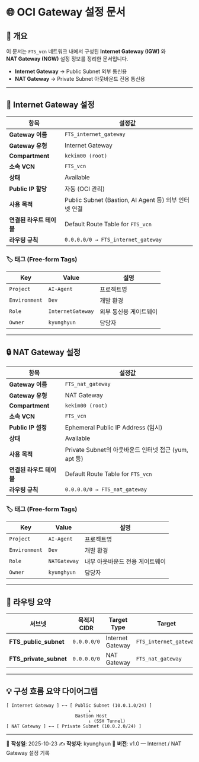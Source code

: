 # 🌐 OCI Gateway 설정 문서

## 📘 개요

이 문서는 `FTS_vcn` 네트워크 내에서 구성된 **Internet Gateway (IGW)** 와  
**NAT Gateway (NGW)** 설정 정보를 정리한 문서입니다.  

- **Internet Gateway** → Public Subnet 외부 통신용  
- **NAT Gateway** → Private Subnet 아웃바운드 전용 통신용  

---

## 🚀 Internet Gateway 설정

| 항목 | 설정값 |
|------|---------|
| **Gateway 이름** | `FTS_internet_gateway` |
| **Gateway 유형** | Internet Gateway |
| **Compartment** | `kekim00 (root)` |
| **소속 VCN** | `FTS_vcn` |
| **상태** | Available |
| **Public IP 할당** | 자동 (OCI 관리) |
| **사용 목적** | Public Subnet (Bastion, AI Agent 등) 외부 인터넷 연결 |
| **연결된 라우트 테이블** | Default Route Table for `FTS_vcn` |
| **라우팅 규칙** | `0.0.0.0/0 → FTS_internet_gateway` |

### 🏷️ 태그 (Free-form Tags)

| Key | Value | 설명 |
|------|--------|------|
| `Project` | `AI-Agent` | 프로젝트명 |
| `Environment` | `Dev` | 개발 환경 |
| `Role` | `InternetGateway` | 외부 통신용 게이트웨이 |
| `Owner` | `kyunghyun` | 담당자 |

---

## 🔒 NAT Gateway 설정

| 항목 | 설정값 |
|------|---------|
| **Gateway 이름** | `FTS_nat_gateway` |
| **Gateway 유형** | NAT Gateway |
| **Compartment** | `kekim00 (root)` |
| **소속 VCN** | `FTS_vcn` |
| **Public IP 설정** | Ephemeral Public IP Address (임시) |
| **상태** | Available |
| **사용 목적** | Private Subnet의 아웃바운드 인터넷 접근 (yum, apt 등) |
| **연결된 라우트 테이블** | Default Route Table for `FTS_vcn` |
| **라우팅 규칙** | `0.0.0.0/0 → FTS_nat_gateway` |

### 🏷️ 태그 (Free-form Tags)

| Key | Value | 설명 |
|------|--------|------|
| `Project` | `AI-Agent` | 프로젝트명 |
| `Environment` | `Dev` | 개발 환경 |
| `Role` | `NATGateway` | 내부 아웃바운드 전용 게이트웨이 |
| `Owner` | `kyunghyun` | 담당자 |

---

## 🧭 라우팅 요약

| 서브넷 | 목적지 CIDR | Target Type | Target |
|----------|--------------|--------------|---------|
| **FTS_public_subnet** | `0.0.0.0/0` | Internet Gateway | `FTS_internet_gateway` |
| **FTS_private_subnet** | `0.0.0.0/0` | NAT Gateway | `FTS_nat_gateway` |

---

## 💡 구성 흐름 요약 다이어그램

```text
[ Internet Gateway ] ←→ [ Public Subnet (10.0.1.0/24) ]
                               ↓
                          Bastion Host
                               ↓ (SSH Tunnel)
[ NAT Gateway ] ←→ [ Private Subnet (10.0.2.0/24) ]
```

---

📅 **작성일**: 2025-10-23
✍️ **작성자**: kyunghyun
💾 **버전**: v1.0 — Internet / NAT Gateway 설정 기록

